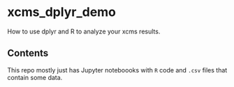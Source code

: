 # xcms_dplyr_demo
How to use dplyr and R to analyze your xcms results.

## Contents

This repo mostly just has Jupyter noteboooks with `R` code and `.csv` files that contain some data.
